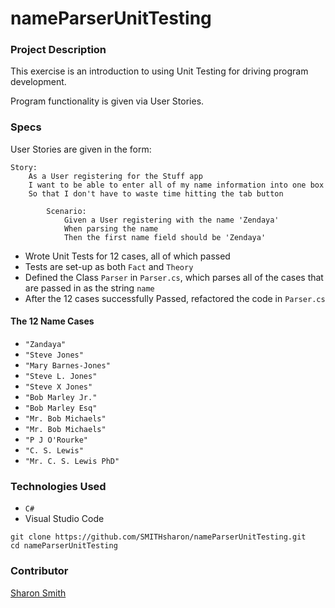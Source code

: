 # nameParserUnitTesting

### Project Description 

This exercise is an introduction to using Unit Testing for driving program development. 

Program functionality is given via User Stories.


### Specs
User Stories are given in the form:
```
Story:
    As a User registering for the Stuff app
    I want to be able to enter all of my name information into one box
    So that I don't have to waste time hitting the tab button

        Scenario:
            Given a User registering with the name 'Zendaya'
            When parsing the name
            Then the first name field should be 'Zendaya'
```

- Wrote Unit Tests for 12 cases, all of which passed
- Tests are set-up as both `Fact` and `Theory`
- Defined the Class `Parser` in `Parser.cs`, which parses all of the cases that are passed in as the string `name`
- After the 12 cases successfully Passed, refactored the code in `Parser.cs`

#### The 12 Name Cases
- `"Zandaya"`
- `"Steve Jones"`
- `"Mary Barnes-Jones"`
- `"Steve L. Jones"`
- `"Steve X Jones"`
- `"Bob Marley Jr."`
- `"Bob Marley Esq"`
- `"Mr. Bob Michaels"`
- `"Mr. Bob Michaels"`
- `"P J O'Rourke"`
- `"C. S. Lewis"`
- `"Mr. C. S. Lewis PhD"`


### Technologies Used
- `C#`
- Visual Studio Code


```
git clone https://github.com/SMITHsharon/nameParserUnitTesting.git
cd nameParserUnitTesting
```

### Contributor
[Sharon Smith](https://github.com/SMITHsharon)
